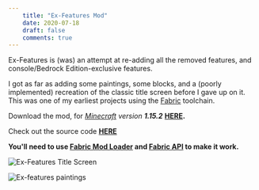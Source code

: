 ```yaml
---
    title: "Ex-Features Mod"
    date: 2020-07-18
    draft: false
    comments: true
---
```


Ex-Features is (was) an attempt at re-adding all the removed features,
and console/Bedrock Edition-exclusive features.

I got as far as adding some paintings, some blocks,
and a (poorly implemented) recreation of the classic title screen before I gave up on it.
This was one of my earliest projects using the [Fabric](https://www.fabricmc.net) toolchain.

Download the mod, for *[Minecraft](https://www.minecraft.net) version **1.15.2***
**[HERE](https://github.com/halotroop2288/ex-features-mod/releases/download/v0.3.0-alpha/exfeatures-0.3.0+mc1.15.2.jar).**

Check out the source code **[HERE](https://github.com/halotroop2288/ex-features-mod/)**

**You'll need to use [Fabric Mod Loader](https://www.fabricmc.net/use/) and
[Fabric API](https://minecraft.curseforge.com/projects/fabric/files) to make it work.**

![Ex-Features Title Screen](../../images/ExFeatures.png)

![Ex-features paintings](../../images/ExFeaturesPaintings.png)
